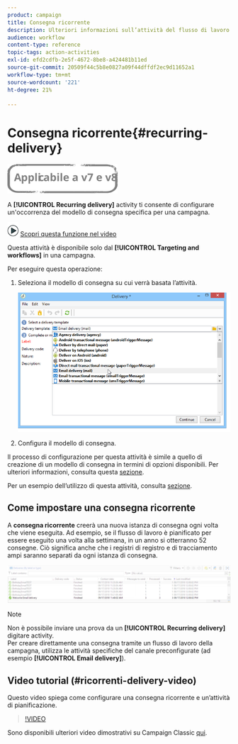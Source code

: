 ```yaml
---
product: campaign
title: Consegna ricorrente
description: Ulteriori informazioni sull’attività del flusso di lavoro di consegna ricorrente
audience: workflow
content-type: reference
topic-tags: action-activities
exl-id: efd2cdfb-2e5f-4672-8be8-a424481b11ed
source-git-commit: 20509f44c5b8e0827a09f44dffdf2ec9d11652a1
workflow-type: tm+mt
source-wordcount: '221'
ht-degree: 21%

---
```


# Consegna ricorrente{#recurring-delivery}

![](../../assets/common.svg)

A **[!UICONTROL Recurring delivery]** activity ti consente di configurare un&#39;occorrenza del modello di consegna specifica per una campagna.

![](assets/do-not-localize/how-to-video.png) [Scopri questa funzione nel video](#recurring-delivery-video)

Questa attività è disponibile solo dal **[!UICONTROL Targeting and workflows]** in una campagna.

Per eseguire questa operazione:

1. Seleziona il modello di consegna su cui verrà basata l’attività.

   ![](assets/recurring_delivery_001.png)

1. Configura il modello di consegna.

Il processo di configurazione per questa attività è simile a quello di creazione di un modello di consegna in termini di opzioni disponibili. Per ulteriori informazioni, consulta questa [sezione](../../delivery/using/about-templates.md).

Per un esempio dell’utilizzo di questa attività, consulta [sezione](sending-a-birthday-email.md#creating-a-recurring-delivery-in-a-targeting-workflow).

## Come impostare una consegna ricorrente

A **consegna ricorrente** creerà una nuova istanza di consegna ogni volta che viene eseguita. Ad esempio, se il flusso di lavoro è pianificato per essere eseguito una volta alla settimana, in un anno si otterranno 52 consegne. Ciò significa anche che i registri di registro e di tracciamento ampi saranno separati da ogni istanza di consegna.

![Consegna ricorrente](assets/delivery_recurring.jpg)

>[!NOTE]
>
>Non è possibile inviare una prova da un **[!UICONTROL Recurring delivery]** digitare activity.\
>Per creare direttamente una consegna tramite un flusso di lavoro della campagna, utilizza le attività specifiche del canale preconfigurate (ad esempio **[!UICONTROL Email delivery]**).

## Video tutorial (#ricorrenti-delivery-video)

Questo video spiega come configurare una consegna ricorrente e un’attività di pianificazione.

>[!VIDEO](https://video.tv.adobe.com/v/25040?quality=12)

Sono disponibili ulteriori video dimostrativi su Campaign Classic [qui](https://experienceleague.adobe.com/docs/campaign-classic-learn/tutorials/overview.html?lang=it).

